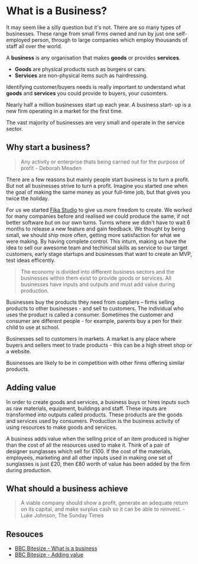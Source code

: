 # What is a Business?

It may seem like a silly question but it's not. There are so many types of businesses. These range from small firms owned and run by just one self-employed person, through to large companies which employ thousands of staff all over the world.

A **business** is any organisation that makes **goods** or provides **services**.
* **Goods** are physical products such as burgers or cars. 
* **Services** are non-physical items such as hairdressing. 

Identifying customer/buyers needs is really important to understand what **goods** and **services** you could provide to buyers, your cusomters.

Nearly half a million businesses start up each year. A business start- up is a new firm operating in a market for the first time.

The vast majority of businesses are very small and operate in the service sector.


## Why start a business?

> Any activity or enterprise thats being carried out for the purpose of profit - Deborah Meaden

There are a few reasons but mainly people start business is to turn a profit. But not all businesses strive to turn a profit. Imagine you started one when the goal of making the same money as your full-time job, but that gives you twice the holiday.

For us we started [Fika Studio](https://www.fika.studio/) to give us more freedom to create. We worked for many companies before and realised we could produce the same, if not better software but on our own turns. Turms where we didn't have to wait 6 months to release a new feature and gain feedback. We thought by being small, we should ship more often, getting more satisfaction for what we were making. By having complete control. This inturn, making us have the idea to sell our awesome team and techinical skills as service to our target customers, early stage startups and businesses that want to create an MVP, test ideas efficently. 


> The economy is divided into different business sectors and the businesses within them exist to provide goods or services. All businesses have inputs and outputs and must add value during production.

Businesses buy the products they need from suppliers – firms selling products to other businesses - and sell to customers. The individual who uses the product is called a consumer. Sometimes the customer and consumer are different people - for example, parents buy a pen for their child to use at school.

Businesses sell to customers in markets. A market is any place where buyers and sellers meet to trade products - this can be a high street shop or a website.

Businesses are likely to be in competition with other firms offering similar products.


## Adding value

In order to create goods and services, a business buys or hires inputs such as raw materials, equipment, buildings and staff. These inputs are transformed into outputs called products. These products are the goods and services used by consumers. Production is the business activity of using resources to make goods and services.

A business adds value when the selling price of an item produced is higher than the cost of all the resources used to make it. Think of a pair of designer sunglasses which sell for £100. If the cost of the materials, employees, marketing and all other inputs used in making one set of sunglasses is just £20, then £80 worth of value has been added by the firm during production.


## What should a business achieve 

> A viable company should show a profit, generate an adequate return on its capital, and make surplus cash so it can be able to reinvest. - Luke Johnson, The Sunday Times


## Resouces

* [BBC Bitesize - What is a business](https://www.bbc.com/bitesize/guides/zrvb9j6/revision/1)
* [BBC Bitesize - Adding value](https://www.bbc.com/bitesize/guides/zrvb9j6/revision/2)
